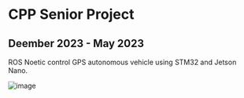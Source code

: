 # CPP Senior Project

## Deember 2023 - May 2023
ROS Noetic control GPS autonomous vehicle using STM32 and Jetson Nano. 

![image](https://github.com/Chrisx19/senior_project_AV/assets/107272321/af685e61-d4f0-4aca-9ad1-e9731f64c4dd)
